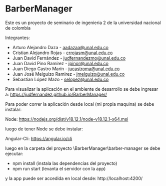 # BarberManager

Este es un proyecto de seminario de ingenieria 2 de la universidad nacional de colombia

Integrantes:
- Arturo Alejandro Daza - aadazaa@unal.edu.co
- Cristian Alejandro Rojas - crrojasm@unal.edu.co
- Juan David Fernández - judfernandezmo@unal.edu.co
- Juan David Pino Ramírez - jpinor@unal.edu.co
- Juan Diego Castro Marín - jucastroma@unal.edu.co
- Juan José Melguizo Ramirez - jmelguizo@unal.edu.co
- Sebastian López Mazo - selopez@unal.edu.co

Para visualizar la aplicación en el ambiente de desarrollo se debe ingresar a:
https://judfernandez.github.io/BarberManager/


Para poder correr la aplicación desde local (mi propia maquina) se debe instalar:

Node: https://nodejs.org/dist/v18.12.1/node-v18.12.1-x64.msi

luego de tener Node se debe instalar:

Angular-Cli: https://angular.io/cli

luego en la carpeta del proyecto \BarberManager\barber-manager se debe ejecutar:

- npm install (instala las dependencias del proyecto)
- npm run start (levanta el servidor con la app)

y la app puede ser accedida en local desde: http://localhost:4200/

